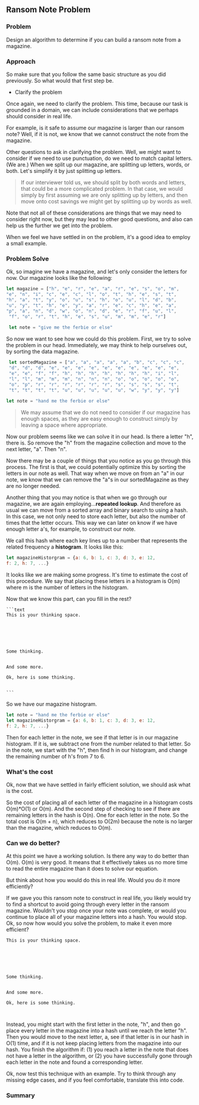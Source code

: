 ## Ransom Note Problem

### Problem

Design an algorithm to determine if you can build a ransom note from a magazine. 

### Approach

So make sure that you follow the same basic structure as you did previously.  So what would that first step be.

* Clarify the problem

Once again, we need to clarify the problem.  This time, because our task is grounded in a domain, we can include considerations that we perhaps should consider in real life.  

For example, is it safe to assume our magazine is larger than our ransom note?  Well, if it is not, we know that we cannot construct the note from the magazine.

Other questions to ask in clarifying the problem.  Well, we might want to consider if we need to use punctuation, do we need to match capital letters.  (We are.)  When we split up our magazine, are splitting up letters, words, or both.  Let's simplify it by just splitting up letters.  

> If our interviewer told us, we should split by both words and letters, that could be a more complicated problem.  In that case, we would simply by first assuming we are only splitting up by letters, and then move onto cost savings we might get by splitting up by words as well.

Note that not all of these considerations are things that we may need to consider right now, but they may lead to other good questions, and also can help us the further we get into the problem.  

When we feel we have settled in on the problem, it's a good idea to employ a small example.

### Problem Solve

Ok, so imagine we have a magazine, and let's only consider the letters for now.  Our magazine looks like the following:

```javascript
let magazine = ["h", "e", "r", "e", "a", "r", "e", "s", "o", "m", 
"e", "n", "i", "c", "e", "c", "l", "o", "t", "h", "e", "s", "t",
"h", "a", "t", "y", "o", "u", "s", "h", "o", "u", "l", "d", "b",
"u", "y", "t", "h", "e", "y", "a", "r", "e", "c", "h", "e", "a", 
"p", "a", "n", "d", "w", "o", "n", "d", "e", "r", "f", "u", "l",
 "f", "o", "r", "t", "h", "e", "s", "u", "m", "m", "e", "r"]
 
 let note = "give me the ferbie or else"
```

So now we want to see how we could do this problem.  First, we try to solve the problem in our head.  Immediately, we may think to help ourselves out, by sorting the data magazine.  

```javascript 
 let sortedMagazine = ["a", "a", "a", "a", "a", "b", "c", "c", "c",
 "d", "d", "d", "e", "e", "e", "e", "e", "e", "e", "e", "e", "e", 
 "e", "e", "f", "f", "h", "h", "h", "h", "h", "h", "h", "i", "l", 
 "l", "l", "m", "m", "m", "n", "n", "n", "o", "o", "o", "o", "o", 
 "o", "p", "r", "r", "r", "r", "r", "r", "s", "s", "s", "s", "t", 
 "t", "t", "t", "t", "u", "u", "u", "u", "u", "w", "y", "y", "y"]
 
let note = "hand me the ferbie or else"

```

> We may assume that we do not need to consider if our magazine has enough spaces, as they are easy enough to construct simply by leaving a space where appropriate. 

Now our problem seems like we can solve it in our head.  Is there a letter "h", there is.  So remove the "h" from the magazine collection and move to the next letter, "a".  Then "n".  

Now there may be a couple of things that you notice as you go through this process.  The first is that, we could potentially optimize this by sorting the letters in our note as well.  That way when we move on from an "a" in our note, we know that we can remove the "a"s in our sortedMagazine as they are no longer needed.  

Another thing that you may notice is that when we go through our magazine, we are again employing...**repeated lookup**.  And therefore as usual we can move from a sorted array and binary search to using a hash.  In this case, we not only need to store each letter, but also the number of times that the letter occurs.  This way we can later on know if we have enough letter a's, for example, to construct our note.

We call this hash where each key lines up to a number that represents the related frequency a **histogram**.  It looks like this: 

```javascript
let magazineHistorgram = {a: 6, b: 1, c: 3, d: 3, e: 12, 
f: 2, h: 7, ...}
```

It looks like we are making some progress.  It's time to estimate the cost of this procedure.  We say that placing these letters in a histogram is O(m) where m is the number of letters in the histogram.

Now that we know this part, can you fill in the rest?

	```text 
	This is your thinking space.
	
	
	
	
	
	
	Some thinking.
	
	
	And some more.
	
	Ok, here is some thinking.
	
	
	```

So we have our magazine histogram.  

```javascript
let note = "hand me the ferbie or else"
let magazineHistorgram = {a: 6, b: 1, c: 3, d: 3, e: 12, 
f: 2, h: 7, ...}
```

Then for each letter in the note, we see if that letter is in our magazine histogram.  If it is, we subtract one from the number related to that letter.  So in the note, we start with the "h", then find h in our histogram, and change the remaining number of h's from 7 to 6.

### What's the cost

Ok, now that we have settled in fairly efficient solution, we should ask what is the cost.  

So the cost of placing all of each letter of the magazine in a histogram costs O(m)*O(1) or O(m).  And the second step of checking to see if there are remaining letters in the hash is O(n).  One for each letter in the note.  So the total cost is O(m + n), which reduces to O(2m) because the note is no larger than the magazine, which reduces to O(m).  

### Can we do better?

At this point we have a working solution.  Is there any way to do better than O(m).  O(m) is very good.  It means that it effectively takes us no more time to read the entire magazine than it does to solve our equation.  

But think about how you would do this in real life.  Would you do it more efficiently?

If we gave you this ransom note to construct in real life, you likely would try to find a shortcut to avoid going through every letter in the ransom magazine.  Wouldn't you stop once your note was complete, or would you continue to place all of your magazine letters into a hash.  You would stop.  Ok, so now how would you solve the problem, to make it even more efficient?


```text 
This is your thinking space.
	
	
	
	
	
	
Some thinking.
	
	
And some more.
	
Ok, here is some thinking.
	
	
```
	
Instead, you might start with the first letter in the note, "h", and then go place every letter in the magazine into a hash until we reach the letter "h".  Then you would move to the next letter, a, see if that letter is in our hash in O(1) time, and if it is not keep placing letters from the magazine into our hash.  You finish the algorithm if: (1) you reach a letter in the note that does not have a letter in the algorithm, or (2) you have successfully gone through each letter in the note and found a corresponding letter.

Ok, now test this technique with an example.  Try to think through any missing edge cases, and if you feel comfortable, translate this into code.

### Summary

